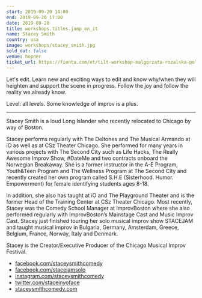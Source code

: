 ```yaml
---
start: 2019-09-20 14:00
end: 2019-09-20 17:00
date: 2019-09-20
title: workshops.titles.jump_on_it
name: Stacey Smith
country: usa
image: workshops/stacey_smith.jpg
sold_out: false
venue: hopner
ticket_url: https://fienta.com/et/tilt-workshop-malgorzata-rozalska-pol-a-simple-lovestory?1290a6f06c3946239e0f44eab6f7f64f
---
```


Let's edit. Learn new and exciting ways to edit and know why/when they will heighten and support the scene in progress. Follow the joy and follow the reality we already know. 

Level: all levels. Some knowledge of improv is a plus.

---

Stacey Smith is a loud Long Islander who recently relocated to Chicago by way of Boston.

Stacey performs regularly with The Deltones and The Musical Armando at iO as well as at CSz Theater Chicago. She performed for many years in various projects with The Second City such as Life Hacks, The Really Awesome Improv Show, #DateMe and two contracts onboard the Norwegian Breakaway. She is a former instructor in the A-E Program, Youth&Teen Program and The Wellness Program at The Second City and recently created her own program called S.H.E (Sisterhood. Humor. Empowerment) for female identifying students ages 8-18.

In addition, she also has taught at iO and The Playground Theater and is the former Head of the Training Center at CSz Theater Chicago. Most recently, Stacey was the Comedy School Manager at ImprovBoston where she also performed regularly with ImprovBoston’s Mainstage Cast and Music Improv Cast. Stacey just finished touring her solo musical improv show STACEJAM and taught musical improv in Bulgaria, Germany, Amsterdam, Greece, Belgium, France, Norway, Italy and Denmark.

Stacey is the Creator/Executive Producer of the Chicago Musical Improv Festival.

- [facebook.com/staceysmithcomedy](https://facebook.com/staceysmithcomedy)
- [facebook.com/stacejamsolo](https://facebook.com/stacejamsolo)
- [instagram.com/staceysmithcomedy](https://instagram.com/staceysmithcomedy)
- [twitter.com/staceinyoface](https://twitter.com/staceinyoface)
- [staceysmithcomedy.com](https://staceysmithcomedy.com)
